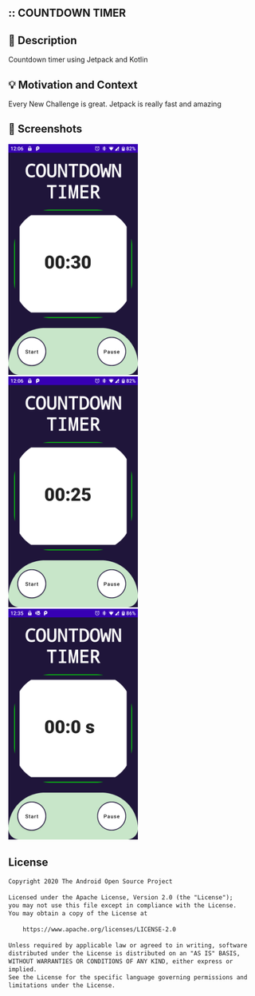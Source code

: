 ## :: COUNTDOWN TIMER 

## :scroll: Description
Countdown timer using Jetpack and Kotlin 

## :bulb: Motivation and Context

Every New Challenge is great. Jetpack is really fast and amazing
## :camera_flash: Screenshots

<img src="/results/Screenshot_1.png" width="260">&emsp;
<img src="/results/Screenshot_2.png" width="260">&emsp;
<img src="/results/Screenshot_3.png" width="260">

## License
```
Copyright 2020 The Android Open Source Project

Licensed under the Apache License, Version 2.0 (the "License");
you may not use this file except in compliance with the License.
You may obtain a copy of the License at

    https://www.apache.org/licenses/LICENSE-2.0

Unless required by applicable law or agreed to in writing, software
distributed under the License is distributed on an "AS IS" BASIS,
WITHOUT WARRANTIES OR CONDITIONS OF ANY KIND, either express or implied.
See the License for the specific language governing permissions and
limitations under the License.
```
